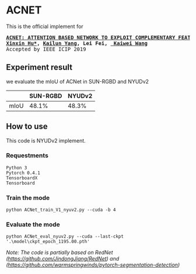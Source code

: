 ACNET===========================This is the official implement for<div class="highlight highlight-html"><pre><b><a href=https://arxiv.org/abs/1905.10089>ACNET: ATTENTION BASED NETWORK TO EXPLOIT COMPLEMENTARY FEATURES FOR RGBD SEMANTIC SEGMENTATION*</a>    <a href=https://github.com/anheidelonghu>Xinxin Hu*</a>, <a href=http://www.yangkailun.com/>Kailun Yang</a>, Lei Fei, <a href=http://wangkaiwei.org/blog.html> Kaiwei Wang</a></b>Accepted by IEEE ICIP 2019</pre></div>## Experiment resultwe evaluate the mIoU of ACNet in SUN-RGBD and NYUDv2|    | SUN-RGBD | NYUDv2 ||----|----|----|| mIoU | 48.1% | 48.3% |## How to useThis code is NYUDv2 implement.### Requestments```Python 3Pytorch 0.4.1TensorboardXTensorboard```### Train the mode```python ACNet_train_V1_nyuv2.py --cuda -b 4```### Evaluate the mode```python ACNet_eval_nyuv2.py --cuda --last-ckpt '.\model\ckpt_epoch_1195.00.pth'```*Note: The code is partially based on RedNet (https://github.com/JindongJiang/RedNet) and (https://github.com/warmspringwinds/pytorch-segmentation-detection)*
